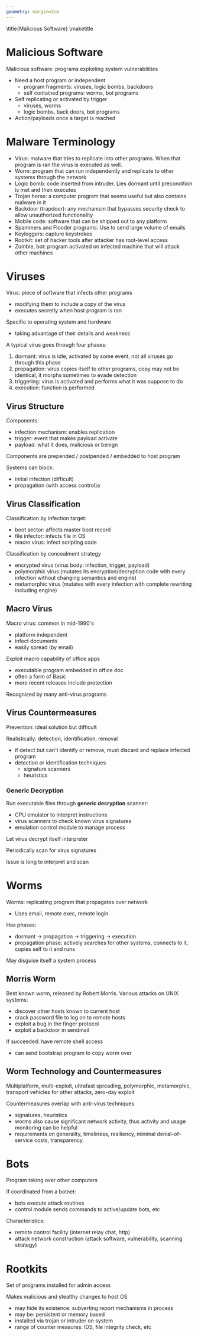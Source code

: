 ```yaml
---
geometry: margin=2cm
---
```


\title{Malicious Software}
\maketitle

# Malicious Software

Malicious software: programs exploiting system vulnerabilities

- Need a host program or independent
    - program fragments: viruses, logic bombs, backdoors
    - self contained programs: worms, bot programs
- Self replicating or activated by trigger
    - viruses, worms
    - logic bombs, back doors, bot programs
- Action/payloads once a target is reached

# Malware Terminology 

- Virus: malware that tries to replicate into other programs. When that program is ran the virus is executed as well. 
- Worm: program that can run independently and replicate to other systems through the network
- Logic bomb: code inserted from intruder. Lies dormant until precondition is met and then executes
- Trojan horse: a computer program that seems useful but also contains malware in it
- Backdoor (trapdoor): any mechanism that bypasses security check to allow unauthorized functionality
- Mobile code: software that can be shipped out to any platform
- Spammers and Flooder programs: Use to send large volume of emails
- Keyloggers: capture keystrokes
- Rootkit: set of hacker tools after attacker has root-level access
- Zombie, bot: program activated on infected machine that will attack other machines

# Viruses

Virus: piece of software that infects other programs

- modifying them to include a copy of the virus
- executes secretly when host program is ran 

Specific to operating system and hardware

- taking advantage of their details and weakness

A typical virus goes through four phases:

1. dormant: virus is idle, activated by some event, not all viruses go through this phase
2. propagation: virus copies itself to other programs, copy may not be identical, it morphs sometimes to evade detection
3. triggering: virus is activated and performs what it was suppose to do
4. execution: function is performed

## Virus Structure 

Components:

- infection mechanism: enables replication
- trigger: event that makes payload activate
- payload: what it does, malicious or benign

Components are prepended / postpended / embedded to host program

Systems can block:

- initial infection (difficult)
- propagation (with access control)a

## Virus Classification

Classification by infection target: 

- boot sector: affects master boot record 
- file infector: infects file in OS
- macro virus: infect scripting code

Classification by concealment strategy

- encrypted virus (virus body: infection, trigger, payload) 
- polymorphic virus (mutates its encryption/decryption code with every infection without changing semantics and engine) 
- metamorphic virus (mutates with every infection with complete rewriting including engine) 

## Macro Virus

Macro virus: common in mid-1990's

- platform independent
- infect documents
- easily spread (by email)

Exploit macro capability of office apps

- executable program embedded in office doc
- often a form of Basic
- more recent releases include protection

Recognized by many anti-virus programs

## Virus Countermeasures 

Prevention: ideal solution but difficult

Realistically: detection, identification, removal

- if detect but can't identify or remove, must discard and replace infected program
- detection or identification techniques
    - signature scanners
    - heuristics

### Generic Decryption

Run executable files through **generic decryption** scanner: 

- CPU emulator to interpret instructions
- virus scanners to check known virus signatures
- emulation control module to manage process

Let virus decrypt itself interpreter

Periodically scan for virus signatures

Issue is long to interpret and scan

# Worms

Worms: replicating program that propagates over network

- Uses email, remote exec, remote login

Has phases: 

- dormant &rarr; propagation &rarr; triggering &rarr; execution
- propagation phase: actively searches for other systems, connects to it, copies self to it and runs

May disguise itself a system process

## Morris Worm

Best known worm, released by Robert Morris. Various attacks on UNIX systems: 

- discover other hosts known to current host
- crack password file to log on to remote hosts
- exploit a bug in the finger protocol
- exploit a backdoor in sendmail

If succeeded: have remote shell access

- can send bootstrap program to copy worm over

## Worm Technology and Countermeasures

Multiplatform, multi-exploit, ultrafast spreading, polymorphic, metamorphic, transport vehicles for other attacks, zero-day exploit

Countermeasures overlap with anti-virus techniques

- signatures, heuristics
- worms also cause significant network activity, thus activity and usage monitoring can be helpful
- requirements on generality, timeliness, resiliency, minimal denial-of-service costs, transparency. 

# Bots

Program taking over other computers

If coordinated from a botnet: 

- bots execute attack routines
- control module sends commands to active/update bots, etc

Characteristics: 

- remote control facility (internet relay chat, http)
- attack network construction (attack software, vulnerability, scanning strategy) 

# Rootkits

Set of programs installed for admin access

Makes malicious and stealthy changes to host OS 

- may hide its existence: subverting report mechanisms in process
- may be: persistent or memory based
- installed via trojan or intruder on system
- range of counter measures: IDS, file integrity check, etc







